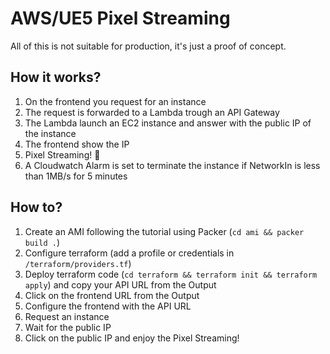 # AWS/UE5 Pixel Streaming

All of this is not suitable for production, it's just a proof of concept.

## How it works?
1. On the frontend you request for an instance
2. The request is forwarded to a Lambda trough an API Gateway
3. The Lambda launch an EC2 instance and answer with the public IP of the instance
4. The frontend show the IP
5. Pixel Streaming! 🎉
6. A Cloudwatch Alarm is set to terminate the instance if NetworkIn is less than 1MB/s for 5 minutes

## How to?
1. Create an AMI following the tutorial using Packer (`cd ami && packer build .`)
2. Configure terraform (add a profile or credentials in `/terraform/providers.tf`)
3. Deploy terraform code (`cd terraform && terraform init && terraform apply`) and copy your API URL from the Output
4. Click on the frontend URL from the Output
5. Configure the frontend with the API URL
6. Request an instance
7. Wait for the public IP
8. Click on the public IP and enjoy the Pixel Streaming!